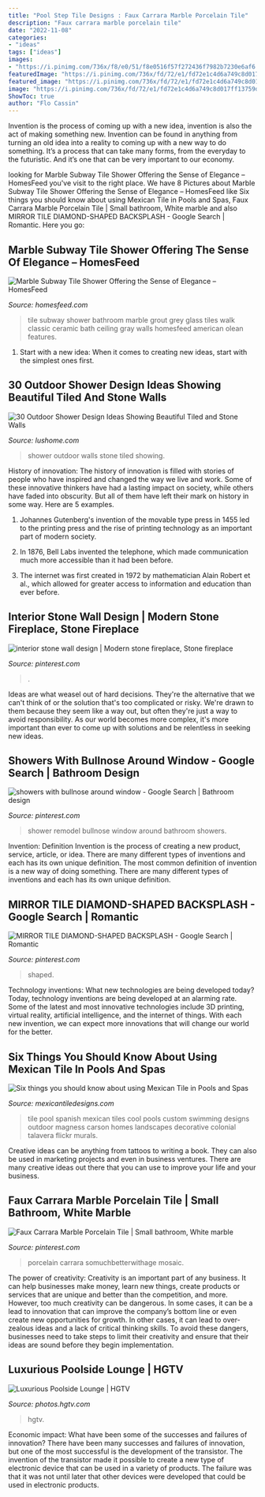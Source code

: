 ```yaml
---
title: "Pool Step Tile Designs : Faux Carrara Marble Porcelain Tile"
description: "Faux carrara marble porcelain tile"
date: "2022-11-08"
categories:
- "ideas"
tags: ["ideas"]
images:
- "https://i.pinimg.com/736x/f8/e0/51/f8e0516f57f272436f7982b7230e6af6.jpg"
featuredImage: "https://i.pinimg.com/736x/fd/72/e1/fd72e1c4d6a749c8d017ff13759d8f79.jpg"
featured_image: "https://i.pinimg.com/736x/fd/72/e1/fd72e1c4d6a749c8d017ff13759d8f79.jpg"
image: "https://i.pinimg.com/736x/fd/72/e1/fd72e1c4d6a749c8d017ff13759d8f79.jpg"
ShowToc: true
author: "Flo Cassin"
---
```



Invention is the process of coming up with a new idea, invention is also the act of making something new. Invention can be found in anything from turning an old idea into a reality to coming up with a new way to do something. It’s a process that can take many forms, from the everyday to the futuristic. And it’s one that can be very important to our economy.

	

		
looking for Marble Subway Tile Shower Offering the Sense of Elegance – HomesFeed you've visit to the right place. We have 8 Pictures about Marble Subway Tile Shower Offering the Sense of Elegance – HomesFeed like Six things you should know about using Mexican Tile in Pools and Spas, Faux Carrara Marble Porcelain Tile | Small bathroom, White marble and also MIRROR TILE DIAMOND-SHAPED BACKSPLASH - Google Search | Romantic. Here you go:
		
    
## Marble Subway Tile Shower Offering The Sense Of Elegance – HomesFeed

<img loading=lazy src="https://homesfeed.com/wp-content/uploads/2015/09/white-marble-or-ceramic-subway-tile-shower-combined-with-glass-shower-door-and-steel-faucet-for-stunning-shower-ideas.jpg" onerror="this.onerror=null;this.src='https://tse3.mm.bing.net/th?id=OIP.bG_tTqXu0ZzaalwXc4HungHaLQ&amp;pid=15.1';" alt="Marble Subway Tile Shower Offering the Sense of Elegance – HomesFeed">

_Source: homesfeed.com_

>tile subway shower bathroom marble grout grey glass tiles walk classic ceramic bath ceiling gray walls homesfeed american olean features. 

	

1. Start with a new idea: When it comes to creating new ideas, start with the simplest ones first.

    
## 30 Outdoor Shower Design Ideas Showing Beautiful Tiled And Stone Walls

<img loading=lazy src="http://www.lushome.com/wp-content/uploads/2015/04/outdoor-shower-design-ideas-15.jpg" onerror="this.onerror=null;this.src='https://tse4.mm.bing.net/th?id=OIP.fDmO3EPIG60Hs3AEgjCVaAAAAA&amp;pid=15.1';" alt="30 Outdoor Shower Design Ideas Showing Beautiful Tiled and Stone Walls">

_Source: lushome.com_

>shower outdoor walls stone tiled showing. 

	

History of innovation:
The history of innovation is filled with stories of people who have inspired and changed the way we live and work. Some of these innovative thinkers have had a lasting impact on society, while others have faded into obscurity. But all of them have left their mark on history in some way. Here are 5 examples.
1) Johannes Gutenberg's invention of the movable type press in 1455 led to the printing press and the rise of printing technology as an important part of modern society.

2) In 1876, Bell Labs invented the telephone, which made communication much more accessible than it had been before.

3) The internet was first created in 1972 by mathematician Alain Robert et al., which allowed for greater access to information and education than ever before.

    
## Interior Stone Wall Design | Modern Stone Fireplace, Stone Fireplace

<img loading=lazy src="https://i.pinimg.com/736x/37/e5/97/37e5974381ea115d1f5a58db8acc1f29.jpg" onerror="this.onerror=null;this.src='https://tse4.mm.bing.net/th?id=OIP.3tL5TCTVO7Gd2ajTVm4ziwHaLG&amp;pid=15.1';" alt="interior stone wall design | Modern stone fireplace, Stone fireplace">

_Source: pinterest.com_

>. 

	

Ideas are what weasel out of hard decisions. They're the alternative that we can't think of or the solution that's too complicated or risky. We're drawn to them because they seem like a way out, but often they're just a way to avoid responsibility. As our world becomes more complex, it's more important than ever to come up with solutions and be relentless in seeking new ideas.

    
## Showers With Bullnose Around Window - Google Search | Bathroom Design

<img loading=lazy src="https://i.pinimg.com/736x/fd/72/e1/fd72e1c4d6a749c8d017ff13759d8f79.jpg" onerror="this.onerror=null;this.src='https://tse1.mm.bing.net/th?id=OIP.0hNcfIcqgEphXJ1euUpCGgHaLE&amp;pid=15.1';" alt="showers with bullnose around window - Google Search | Bathroom design">

_Source: pinterest.com_

>shower remodel bullnose window around bathroom showers. 

	

Invention: Definition
Invention is the process of creating a new product, service, article, or idea. There are many different types of inventions and each has its own unique definition. The most common definition of invention is a new way of doing something. There are many different types of inventions and each has its own unique definition.

    
## MIRROR TILE DIAMOND-SHAPED BACKSPLASH - Google Search | Romantic

<img loading=lazy src="https://i.pinimg.com/736x/fb/82/d1/fb82d1c29cf23ec14a8bab42488d75d8.jpg" onerror="this.onerror=null;this.src='https://tse4.mm.bing.net/th?id=OIP.aGoiJVwIP3D6NZm6_wx1eQHaE8&amp;pid=15.1';" alt="MIRROR TILE DIAMOND-SHAPED BACKSPLASH - Google Search | Romantic">

_Source: pinterest.com_

>shaped. 

	

Technology inventions: What new technologies are being developed today?
Today, technology inventions are being developed at an alarming rate. Some of the latest and most innovative technologies include 3D printing, virtual reality, artificial intelligence, and the internet of things. With each new invention, we can expect more innovations that will change our world for the better.

    
## Six Things You Should Know About Using Mexican Tile In Pools And Spas

<img loading=lazy src="http://cdn.shopify.com/s/files/1/0230/8967/files/Screen_Shot_2016-04-29_at_3.00.36_PM_medium.png?8351781999057105319" onerror="this.onerror=null;this.src='https://tse2.mm.bing.net/th?id=OIP.bFAJnKhiZBCiEzWiiEtrBAAAAA&amp;pid=15.1';" alt="Six things you should know about using Mexican Tile in Pools and Spas">

_Source: mexicantiledesigns.com_

>tile pool spanish mexican tiles cool pools custom swimming designs outdoor magness carson homes landscapes decorative colonial talavera flickr murals. 

	

Creative ideas can be anything from tattoos to writing a book. They can also be used in marketing projects and even in business ventures. There are many creative ideas out there that you can use to improve your life and your business.

    
## Faux Carrara Marble Porcelain Tile | Small Bathroom, White Marble

<img loading=lazy src="https://i.pinimg.com/736x/f8/e0/51/f8e0516f57f272436f7982b7230e6af6.jpg" onerror="this.onerror=null;this.src='https://tse4.mm.bing.net/th?id=OIP.CNaWiL7PEpg--hCXSP0lawHaLH&amp;pid=15.1';" alt="Faux Carrara Marble Porcelain Tile | Small bathroom, White marble">

_Source: pinterest.com_

>porcelain carrara somuchbetterwithage mosaic. 

	

The power of creativity:
Creativity is an important part of any business. It can help businesses make money, learn new things, create products or services that are unique and better than the competition, and more. However, too much creativity can be dangerous. In some cases, it can be a lead to innovation that can improve the company’s bottom line or even create new opportunities for growth. In other cases, it can lead to over-zealous ideas and a lack of critical thinking skills. To avoid these dangers, businesses need to take steps to limit their creativity and ensure that their ideas are sound before they begin implementation.

    
## Luxurious Poolside Lounge | HGTV

<img loading=lazy src="https://hgtvhome.sndimg.com/content/dam/images/hgtv/fullset/2010/8/3/0/DP_Cohen-johnston-pool-bar_s3x4.jpg.rend.hgtvcom.966.1288.suffix/1400949319134.jpeg" onerror="this.onerror=null;this.src='https://tse2.mm.bing.net/th?id=OIP.ER4FF1WXCs1KvK4UCumq0wHaJ4&amp;pid=15.1';" alt="Luxurious Poolside Lounge | HGTV">

_Source: photos.hgtv.com_

>hgtv. 

	

Economic impact: What have been some of the successes and failures of innovation?
There have been many successes and failures of innovation, but one of the most successful is the development of the transistor. The invention of the transistor made it possible to create a new type of electronic device that can be used in a variety of products. The failure was that it was not until later that other devices were developed that could be used in electronic products.


